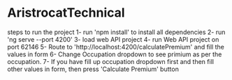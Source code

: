 # AristrocatTechnical

steps to run the project
1- run 'npm install' to install all dependencies
2- run 'ng serve --port 4200' 
3- load web API project
4- run Web API project on port 62146
5- Route to 'http://localhost:4200/calculatePremium' and fill the values in form
6- Change Occupation dropdown to see primium as per the occupation.
7- If you have fill up occupation dropdown first and then fill other values in form, then press 'Calculate Premium' button
